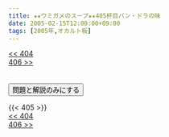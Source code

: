 ```yaml
---
title: ★★ウミガメのスープ★★405杯目パン・ドラの味
date: 2005-02-15T12:00:00+09:00
tags: [2005年,オカルト板]
---
```

<div class="th_left"><a href="../404"><< 404</a></div>
<div class="th_right"><a href="../406">406 >></a></div>
<br><br>
<script src="../../js/cupsoup.js"></script>
<form>
<input type="button" value="問題と解説のみにする" onClick="toggleCupsoup()">
</form>
{{< 405 >}}
<div class="th_left"><a href="../404"><< 404</a></div>
<div class="th_right"><a href="../406">406 >></a></div>